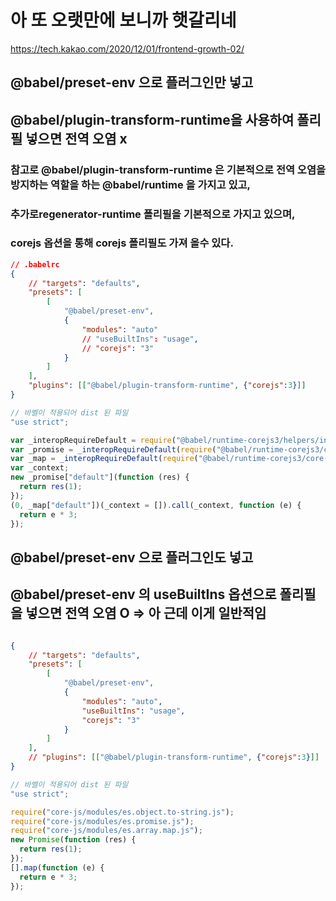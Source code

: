  # 아 또 오랫만에 보니까 햇갈리네

https://tech.kakao.com/2020/12/01/frontend-growth-02/

## @babel/preset-env 으로 플러그인만 넣고
## @babel/plugin-transform-runtime을 사용하여 폴리필 넣으면 전역 오염 x

### 참고로  @babel/plugin-transform-runtime 은 기본적으로 전역 오염을 방지하는 역할을 하는 @babel/runtime 을 가지고 있고, 
### 추가로regenerator-runtime 폴리필을 기본적으로 가지고 있으며, 
### corejs 옵션을 통해 corejs 폴리필도 가져 올수 있다.

```json
// .babelrc
{
	// "targets": "defaults",
	"presets": [
		[
			"@babel/preset-env",
			{
				"modules": "auto"
				// "useBuiltIns": "usage",
				// "corejs": "3"
			}
		]
	],
	"plugins": [["@babel/plugin-transform-runtime", {"corejs":3}]]
}

```

```js
// 바벨이 적용되어 dist 된 파일
"use strict";

var _interopRequireDefault = require("@babel/runtime-corejs3/helpers/interopRequireDefault");
var _promise = _interopRequireDefault(require("@babel/runtime-corejs3/core-js-stable/promise"));
var _map = _interopRequireDefault(require("@babel/runtime-corejs3/core-js-stable/instance/map"));
var _context;
new _promise["default"](function (res) {
  return res(1);
});
(0, _map["default"])(_context = []).call(_context, function (e) {
  return e * 3;
});
```

## @babel/preset-env 으로 플러그인도 넣고
## @babel/preset-env 의 useBuiltIns 옵션으로 폴리필을 넣으면 전역 오염 O => 아 근데 이게 일반적임
```json

{
	// "targets": "defaults",
	"presets": [
		[
			"@babel/preset-env",
			{
				"modules": "auto",
				"useBuiltIns": "usage",
				"corejs": "3"
			}
		]
	],
	// "plugins": [["@babel/plugin-transform-runtime", {"corejs":3}]]
}

```


```js
// 바벨이 적용되어 dist 된 파일
"use strict";

require("core-js/modules/es.object.to-string.js");
require("core-js/modules/es.promise.js");
require("core-js/modules/es.array.map.js");
new Promise(function (res) {
  return res(1);
});
[].map(function (e) {
  return e * 3;
});

```